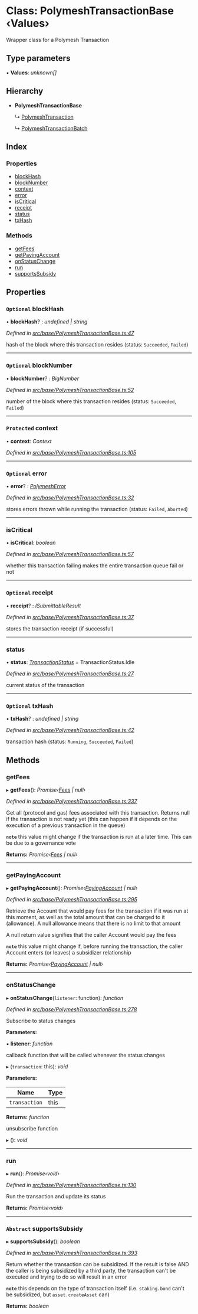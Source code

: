 # Class: PolymeshTransactionBase ‹**Values**›

Wrapper class for a Polymesh Transaction

## Type parameters

▪ **Values**: *unknown[]*

## Hierarchy

* **PolymeshTransactionBase**

  ↳ [PolymeshTransaction](polymeshtransaction.md)

  ↳ [PolymeshTransactionBatch](polymeshtransactionbatch.md)

## Index

### Properties

* [blockHash](polymeshtransactionbase.md#optional-blockhash)
* [blockNumber](polymeshtransactionbase.md#optional-blocknumber)
* [context](polymeshtransactionbase.md#protected-context)
* [error](polymeshtransactionbase.md#optional-error)
* [isCritical](polymeshtransactionbase.md#iscritical)
* [receipt](polymeshtransactionbase.md#optional-receipt)
* [status](polymeshtransactionbase.md#status)
* [txHash](polymeshtransactionbase.md#optional-txhash)

### Methods

* [getFees](polymeshtransactionbase.md#getfees)
* [getPayingAccount](polymeshtransactionbase.md#getpayingaccount)
* [onStatusChange](polymeshtransactionbase.md#onstatuschange)
* [run](polymeshtransactionbase.md#run)
* [supportsSubsidy](polymeshtransactionbase.md#abstract-supportssubsidy)

## Properties

### `Optional` blockHash

• **blockHash**? : *undefined | string*

*Defined in [src/base/PolymeshTransactionBase.ts:47](https://github.com/PolymeshAssociation/polymesh-sdk/blob/46845947/src/base/PolymeshTransactionBase.ts#L47)*

hash of the block where this transaction resides (status: `Succeeded`, `Failed`)

___

### `Optional` blockNumber

• **blockNumber**? : *BigNumber*

*Defined in [src/base/PolymeshTransactionBase.ts:52](https://github.com/PolymeshAssociation/polymesh-sdk/blob/46845947/src/base/PolymeshTransactionBase.ts#L52)*

number of the block where this transaction resides (status: `Succeeded`, `Failed`)

___

### `Protected` context

• **context**: *Context*

*Defined in [src/base/PolymeshTransactionBase.ts:105](https://github.com/PolymeshAssociation/polymesh-sdk/blob/46845947/src/base/PolymeshTransactionBase.ts#L105)*

___

### `Optional` error

• **error**? : *[PolymeshError](polymesherror.md)*

*Defined in [src/base/PolymeshTransactionBase.ts:32](https://github.com/PolymeshAssociation/polymesh-sdk/blob/46845947/src/base/PolymeshTransactionBase.ts#L32)*

stores errors thrown while running the transaction (status: `Failed`, `Aborted`)

___

###  isCritical

• **isCritical**: *boolean*

*Defined in [src/base/PolymeshTransactionBase.ts:57](https://github.com/PolymeshAssociation/polymesh-sdk/blob/46845947/src/base/PolymeshTransactionBase.ts#L57)*

whether this transaction failing makes the entire transaction queue fail or not

___

### `Optional` receipt

• **receipt**? : *ISubmittableResult*

*Defined in [src/base/PolymeshTransactionBase.ts:37](https://github.com/PolymeshAssociation/polymesh-sdk/blob/46845947/src/base/PolymeshTransactionBase.ts#L37)*

stores the transaction receipt (if successful)

___

###  status

• **status**: *[TransactionStatus](../enums/transactionstatus.md)* = TransactionStatus.Idle

*Defined in [src/base/PolymeshTransactionBase.ts:27](https://github.com/PolymeshAssociation/polymesh-sdk/blob/46845947/src/base/PolymeshTransactionBase.ts#L27)*

current status of the transaction

___

### `Optional` txHash

• **txHash**? : *undefined | string*

*Defined in [src/base/PolymeshTransactionBase.ts:42](https://github.com/PolymeshAssociation/polymesh-sdk/blob/46845947/src/base/PolymeshTransactionBase.ts#L42)*

transaction hash (status: `Running`, `Succeeded`, `Failed`)

## Methods

###  getFees

▸ **getFees**(): *Promise‹[Fees](../interfaces/fees.md) | null›*

*Defined in [src/base/PolymeshTransactionBase.ts:337](https://github.com/PolymeshAssociation/polymesh-sdk/blob/46845947/src/base/PolymeshTransactionBase.ts#L337)*

Get all (protocol and gas) fees associated with this transaction. Returns null
if the transaction is not ready yet (this can happen if it depends on the execution of a
previous transaction in the queue)

**`note`** this value might change if the transaction is run at a later time. This can be due to a governance vote

**Returns:** *Promise‹[Fees](../interfaces/fees.md) | null›*

___

###  getPayingAccount

▸ **getPayingAccount**(): *Promise‹[PayingAccount](../interfaces/payingaccount.md) | null›*

*Defined in [src/base/PolymeshTransactionBase.ts:295](https://github.com/PolymeshAssociation/polymesh-sdk/blob/46845947/src/base/PolymeshTransactionBase.ts#L295)*

Retrieve the Account that would pay fees for the transaction if it was run at this moment, as well as the total amount that can be
  charged to it (allowance). A null allowance means that there is no limit to that amount

A null return value signifies that the caller Account would pay the fees

**`note`** this value might change if, before running the transaction, the caller Account enters (or leaves)
  a subsidizer relationship

**Returns:** *Promise‹[PayingAccount](../interfaces/payingaccount.md) | null›*

___

###  onStatusChange

▸ **onStatusChange**(`listener`: function): *function*

*Defined in [src/base/PolymeshTransactionBase.ts:278](https://github.com/PolymeshAssociation/polymesh-sdk/blob/46845947/src/base/PolymeshTransactionBase.ts#L278)*

Subscribe to status changes

**Parameters:**

▪ **listener**: *function*

callback function that will be called whenever the status changes

▸ (`transaction`: this): *void*

**Parameters:**

Name | Type |
------ | ------ |
`transaction` | this |

**Returns:** *function*

unsubscribe function

▸ (): *void*

___

###  run

▸ **run**(): *Promise‹void›*

*Defined in [src/base/PolymeshTransactionBase.ts:130](https://github.com/PolymeshAssociation/polymesh-sdk/blob/46845947/src/base/PolymeshTransactionBase.ts#L130)*

Run the transaction and update its status

**Returns:** *Promise‹void›*

___

### `Abstract` supportsSubsidy

▸ **supportsSubsidy**(): *boolean*

*Defined in [src/base/PolymeshTransactionBase.ts:393](https://github.com/PolymeshAssociation/polymesh-sdk/blob/46845947/src/base/PolymeshTransactionBase.ts#L393)*

Return whether the transaction can be subsidized. If the result is false
  AND the caller is being subsidized by a third party, the transaction can't be executed and trying
  to do so will result in an error

**`note`** this depends on the type of transaction itself (i.e. `staking.bond` can't be subsidized, but `asset.createAsset` can)

**Returns:** *boolean*
